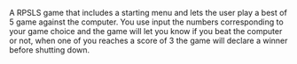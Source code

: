 A RPSLS game that includes a starting menu and lets the user play a best of 5 game against the computer. 
You use input the numbers corresponding to your game choice and the game will let you know if you beat the computer or not, when one of you reaches a score of 3
the game will declare a winner before shutting down.
